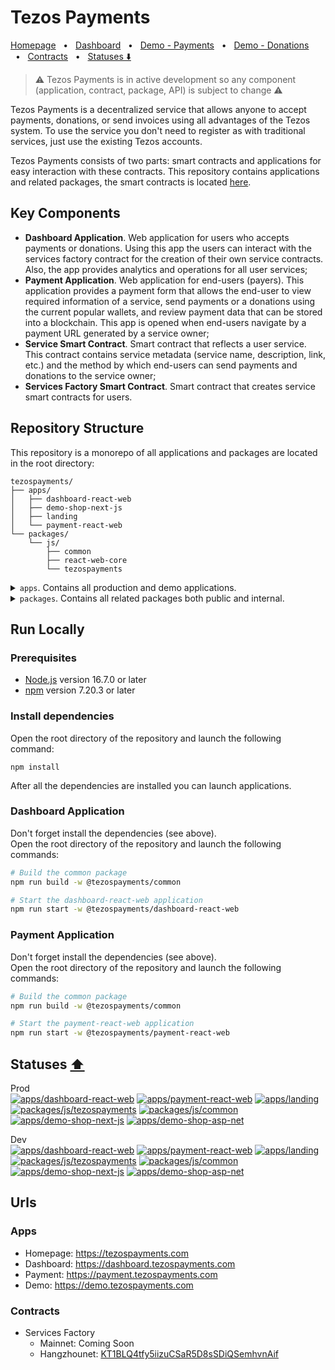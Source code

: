 # Tezos Payments

[Homepage](https://tezospayments.com) &nbsp;&nbsp;•&nbsp;&nbsp;
[Dashboard](https://dashboard.tezospayments.com) &nbsp;&nbsp;•&nbsp;&nbsp;
[Demo - Payments](https://demo.tezospayments.com) &nbsp;&nbsp;•&nbsp;&nbsp;
[Demo - Donations](https://payment.tezospayments.com/KT1S394GiUh6dkA4tcM6ceb49Yhot4ToYtDb/donation?network=hangzhounet) &nbsp;&nbsp;•&nbsp;&nbsp; 
[Contracts](https://github.com/fastwaterbear/tezospayments-contracts) &nbsp;&nbsp;•&nbsp;&nbsp; 
[Statuses ⬇️](#statuses-%EF%B8%8F)  

> ⚠️ Tezos Payments is in active development so any component (application, contract, package, API) is subject to change ⚠️

Tezos Payments is a decentralized service that allows anyone to accept payments, donations, or send invoices using all advantages of the Tezos system. To use the service you don't need to register as with traditional services, just use the existing Tezos accounts.

Tezos Payments consists of two parts: smart contracts and applications for easy interaction with these contracts. This repository contains applications and related packages, the smart contracts is located [here](https://github.com/fastwaterbear/tezospayments-contracts).

## Key Components
* **Dashboard Application**. Web application for users who accepts payments or donations. Using this app the users can interact with the services factory contract for the creation of their own service contracts. Also, the app provides analytics and operations for all user services;  
* **Payment Application**. Web application for end-users (payers). This application provides a payment form that allows the end-user to view required information of a service, send payments or a donations using the current popular wallets, and review payment data that can be stored into a blockchain.
This app is opened when end-users navigate by a payment URL generated by a service owner;
* **Service Smart Contract**. Smart contract that reflects a user service. This contract contains service metadata (service name, description, link, etc.) and the method by which end-users can send payments and donations to the service owner;
* **Services Factory Smart Contract**. Smart contract that creates service smart contracts for users.

## Repository Structure
This repository is a monorepo of all applications and packages are located in the root directory:
```
tezospayments/
├── apps/
│   ├── dashboard-react-web
│   ├── demo-shop-next-js
│   ├── landing
│   └── payment-react-web
└── packages/
    └── js/
        ├── common
        ├── react-web-core
        └── tezospayments
```

<details>
<summary><code>apps</code>. Contains all production and demo applications.</summary>

  * `dashboard-react-web`. Web application.  
    Usage: React, Ant Design, Redux Toolkit, Taquito, Beacon SDK, TypeScript;  
  
  * `demo-shop-next-js`. Demo online store showing demo payments.  
    Usage: Next.js, React, Typescript;  

  * `landing`. Simple landing page for the [tezospayments.com](https://tezospayments.com) site;  

  * `payment-react-web`. Web application.  
    Usage: React, Ant Design, Redux Toolkit, Taquito, Beacon SDK, TypeScript;  
</details>

<details>
<summary><code>packages</code>. Contains all related packages both public and internal.</summary>

  * `js`. Packages for NodeJS and browsers;  

    * `common`. Base packages for all js packages Shared code for the dashboard app and the payment app;  
    
    * `react-web-core`. Shared code for the dashboard app and the payment app;

    * `tezospayments`. Public package for generating payments on the server and client sides
</details>
    
## Run Locally

### Prerequisites
* [Node.js](https://nodejs.org) version 16.7.0 or later  
* [npm](https://docs.npmjs.com/downloading-and-installing-node-js-and-npm) version 7.20.3 or later  

### Install dependencies
Open the root directory of the repository and launch the following command:
```
npm install
```
After all the dependencies are installed you can launch applications.

### Dashboard Application
Don't forget install the dependencies (see above).  
Open the root directory of the repository and launch the following commands:  
```bash
# Build the common package
npm run build -w @tezospayments/common

# Start the dashboard-react-web application
npm run start -w @tezospayments/dashboard-react-web
```

### Payment Application
Don't forget install the dependencies (see above).  
Open the root directory of the repository and launch the following commands:  
```bash
# Build the common package
npm run build -w @tezospayments/common

# Start the payment-react-web application
npm run start -w @tezospayments/payment-react-web
```

## Statuses [⬆️](#tezos-payments)
Prod  
[![apps/dashboard-react-web](https://github.com/fastwaterbear/tezospayments/actions/workflows/dashboard-react-web-app.yml/badge.svg?branch=master)](https://github.com/fastwaterbear/tezospayments/actions/workflows/dashboard-react-web-app.yml)
[![apps/payment-react-web](https://github.com/fastwaterbear/tezospayments/actions/workflows/payment-react-web-app.yml/badge.svg?branch=master)](https://github.com/fastwaterbear/tezospayments/actions/workflows/payment-react-web-app.yml)
[![apps/landing](https://github.com/fastwaterbear/tezospayments/actions/workflows/landing-app.yml/badge.svg?branch=master)](https://github.com/fastwaterbear/tezospayments/actions/workflows/landing-app.yml)   
[![packages/js/tezospayments](https://github.com/fastwaterbear/tezospayments/actions/workflows/tezospayments-js-package.yml/badge.svg?branch=master)](https://github.com/fastwaterbear/tezospayments/actions/workflows/tezospayments-js-package.yml)
[![packages/js/common](https://github.com/fastwaterbear/tezospayments/actions/workflows/common-js-package.yml/badge.svg?branch=master)](https://github.com/fastwaterbear/tezospayments/actions/workflows/common-js-package.yml)  
[![apps/demo-shop-next-js](https://github.com/fastwaterbear/tezospayments/actions/workflows/demo-shop-next-js-app.yml/badge.svg?branch=master)](https://github.com/fastwaterbear/tezospayments/actions/workflows/demo-shop-next-js-app.yml)
[![apps/demo-shop-asp-net](https://github.com/fastwaterbear/tezospayments/actions/workflows/demo-shop-asp-net-app.yml/badge.svg?branch=master)](https://github.com/fastwaterbear/tezospayments/actions/workflows/demo-shop-asp-net-app.yml)  

Dev  
[![apps/dashboard-react-web](https://github.com/fastwaterbear/tezospayments/actions/workflows/dashboard-react-web-app.yml/badge.svg?branch=dev)](https://github.com/fastwaterbear/tezospayments/actions/workflows/dashboard-react-web-app.yml)
[![apps/payment-react-web](https://github.com/fastwaterbear/tezospayments/actions/workflows/payment-react-web-app.yml/badge.svg?branch=dev)](https://github.com/fastwaterbear/tezospayments/actions/workflows/payment-react-web-app.yml)
[![apps/landing](https://github.com/fastwaterbear/tezospayments/actions/workflows/landing-app.yml/badge.svg?branch=dev)](https://github.com/fastwaterbear/tezospayments/actions/workflows/landing-app.yml)   
[![packages/js/tezospayments](https://github.com/fastwaterbear/tezospayments/actions/workflows/tezospayments-js-package.yml/badge.svg?branch=dev)](https://github.com/fastwaterbear/tezospayments/actions/workflows/tezospayments-js-package.yml)
[![packages/js/common](https://github.com/fastwaterbear/tezospayments/actions/workflows/common-js-package.yml/badge.svg?branch=dev)](https://github.com/fastwaterbear/tezospayments/actions/workflows/common-js-package.yml)  
[![apps/demo-shop-next-js](https://github.com/fastwaterbear/tezospayments/actions/workflows/demo-shop-next-js-app.yml/badge.svg?branch=dev)](https://github.com/fastwaterbear/tezospayments/actions/workflows/demo-shop-next-js-app.yml)
[![apps/demo-shop-asp-net](https://github.com/fastwaterbear/tezospayments/actions/workflows/demo-shop-asp-net-app.yml/badge.svg?branch=dev)](https://github.com/fastwaterbear/tezospayments/actions/workflows/demo-shop-asp-net-app.yml)  

## Urls

### Apps
* Homepage: https://tezospayments.com
* Dashboard: https://dashboard.tezospayments.com
* Payment: https://payment.tezospayments.com
* Demo: https://demo.tezospayments.com

### Contracts

* Services Factory 
  * Mainnet: Coming Soon
  * Hangzhounet: [KT1BLQ4tfy5iizuCSaR5D8sSDiQSemhvnAif](https://better-call.dev/hangzhou2net/KT1BLQ4tfy5iizuCSaR5D8sSDiQSemhvnAif)
